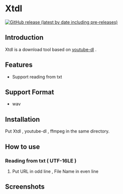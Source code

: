 # Xtdl
[![GitHub release (latest by date including pre-releases)](https://img.shields.io/github/v/release/stardusstt/tool-youtube-dl?include_prereleases)](https://github.com/Stardusstt/tool-youtube-dl/releases)

## Introduction
Xtdl is a download tool based on [youtube-dl](https://github.com/ytdl-org/youtube-dl) . 

## Features
* Support reading from txt 

## Support Format
* wav

## Installation
Put Xtdl , youtube-dl , ffmpeg in the same directory.


## How to use

### Reading from txt ( UTF-16LE )  
1. Put URL in odd line , File Name in even line 


## Screenshots


